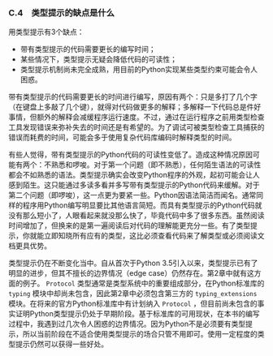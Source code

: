 ### C.4　类型提示的缺点是什么

用类型提示有3个缺点：

+ 带有类型提示的代码需要更长的编写时间；
+ 某些情况下，类型提示无疑会降低代码的可读性；
+ 类型提示机制尚未完全成熟，用目前的Python实现某些类型约束可能会令人困惑。

带有类型提示的代码需要更长的时间进行编写，原因有两个：只是多打了几个字（在键盘上多敲了几个键），就得对代码做更多的解释；多解释一下代码总是件好事情，但额外的解释会减缓程序运行速度。不过，通过在运行程序之前用类型检查工具发现错误来弥补失去的时间还是有希望的。为了调试可被类型检查工具捕获的错误而耗费的时间，可能会多于使用复杂代码库编码时解释类型的时间。

有些人觉得，带有类型提示的Python代码的可读性变低了。造成这种情况原因可能有两个：不熟悉和啰唆。对于第一个问题（即不熟悉），任何陌生语法的可读性都会不如熟悉的语法。类型提示确实会改变Python程序的外观，起初可能会让人感到陌生。这只能通过多读多看并多写带有类型提示的Python代码来缓解。对于第二个问题（即啰唆），这一点更为要紧一些。Python因语法简洁而闻名。通常同样的程序用Python编写明显要比其他语言简短。而具有类型提示的Python代码就没有那么短小了，人眼看起来就没那么快了，毕竟代码中多了很多东西。虽然阅读时间增加了，但换来的是第一遍阅读后对代码的理解能更充分一些。有了类型提示，你就能立即知晓所有应有的类型，这比必须查看代码来了解类型或必须阅读文档更具优势。

类型提示仍在不断变化当中。自从首次于Python 3.5引入以来，类型提示已有了明显的进步，但其不擅长的边界情况（edge case）仍然存在。第2章中就有这方面的例子。 `Protocol` 类型通常是类型系统中的重要组成部分，在Python标准库的 `typing` 模块中却尚未包含，因此第2章中必须包含第三方的 `typing_extensions` 模块。在将来的官方Python标准库中有计划纳入 `Protocol` ，但目前尚未包含的事实证明Python类型提示仍处于早期阶段。基于标准库的可用现状，在本书的编写过程中，我遇到过几次令人困惑的边界情况。因为Python不是必须要有类型提示，所以当前阶段在不适合使用类型提示的场合只管不用即可。使用一定程度的类型提示仍然可以获得一些好处。

